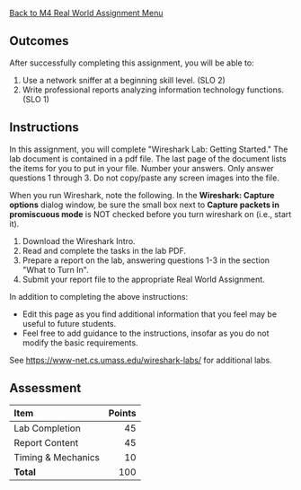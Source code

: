 [Back to M4 Real World Assignment Menu](m4-real-world-assignment-menu)

## Outcomes
After successfully completing this assignment, you will be able to:

1. Use a network sniffer at a beginning skill level. (SLO 2)
3. Write professional reports analyzing information technology functions. (SLO 1)

## Instructions

In this assignment, you will complete "Wireshark Lab: Getting Started." The lab document is contained in a pdf file. The last page of the document lists the items for you to put in your file. Number your answers. Only answer questions 1 through 3. Do not copy/paste any screen images into the file.

When you run Wireshark, note the following. In the **Wireshark: Capture options** dialog window, be sure the small box next to **Capture packets in promiscuous mode** is NOT checked before you turn wireshark on (i.e., start it).

1. Download the Wireshark Intro.
2. Read and complete the tasks in the lab PDF.
3. Prepare a report on the lab, answering questions 1-3 in the section "What to Turn In".
4. Submit your report file to the appropriate Real World Assignment.

In addition to completing the above instructions:

* Edit this page as you find additional information that you feel may be useful to future students.
* Feel free to add guidance to the instructions, insofar as you do not modify the basic requirements.

See https://www-net.cs.umass.edu/wireshark-labs/ for additional labs.

## Assessment

| Item                          | Points |
|:------------------------------|-------:|
| Lab Completion                |      45|
| Report Content                |      45|
| Timing & Mechanics            |      10|
| **Total**                     |     100|
